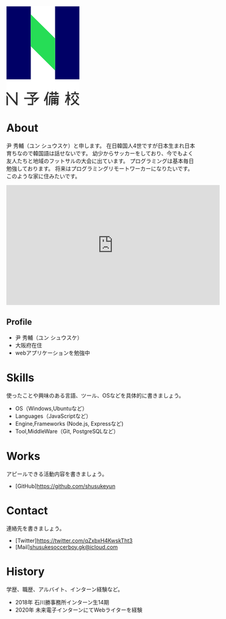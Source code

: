 ![N予備校ロゴ](478b4cf1-private.png)

# About
尹 秀輔（ユン シュウスケ）と申します。
在日韓国人4世ですが日本生まれ日本育ちなので韓国語は話せないです。
幼少からサッカーをしており、今でもよく友人たちと地域のフットサルの大会に出ています。
プログラミングは基本毎日勉強しております。
将来はプログラミングリモートワーカーになりたいです。
このような家に住みたいです。
<iframe width="560" height="315" src="https://www.youtube.com/embed/4GWeiENsp2Y" frameborder="0" allow="accelerometer; autoplay; clipboard-write; encrypted-media; gyroscope; picture-in-picture" allowfullscreen></iframe>

## Profile
- 尹 秀輔（ユン シュウスケ）
- 大阪府在住
- webアプリケーションを勉強中

# Skills
使ったことや興味のある言語、ツール、OSなどを具体的に書きましょう。
- OS（Windows,Ubuntuなど）
- Languages（JavaScriptなど）
- Engine,Frameworks (Node.js, Expressなど)
- Tool,MiddleWare（Git, PostgreSQLなど）

# Works
アピールできる活動内容を書きましょう。
- [GitHub]https://github.com/shusukeyun


# Contact
連絡先を書きましょう。
- [Twitter]https://twitter.com/qZxbxH4KwskTht3
- [Mail]shusukesoccerboy.gk@icloud.com

# History
学歴、職歴、アルバイト、インターン経験など。
- 2018年 石川勝事務所インターン生14期
- 2020年 未来電子インターンにてWebライターを経験
